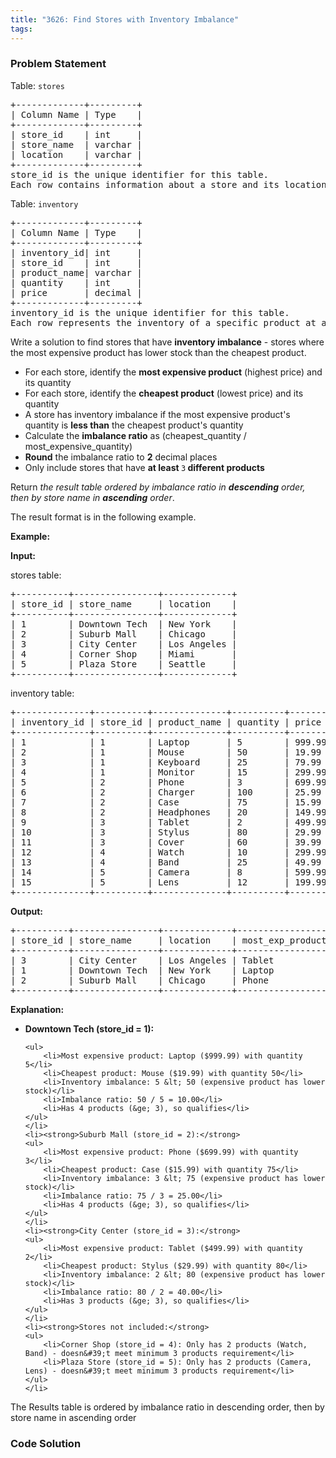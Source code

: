 ```yaml
---
title: "3626: Find Stores with Inventory Imbalance"
tags:
---
```

### Problem Statement

<p>Table: <code>stores</code></p>

<pre>
+-------------+---------+
| Column Name | Type    |
+-------------+---------+
| store_id    | int     |
| store_name  | varchar |
| location    | varchar |
+-------------+---------+
store_id is the unique identifier for this table.
Each row contains information about a store and its location.
</pre>

<p>Table: <code>inventory</code></p>

<pre>
+-------------+---------+
| Column Name | Type    |
+-------------+---------+
| inventory_id| int     |
| store_id    | int     |
| product_name| varchar |
| quantity    | int     |
| price       | decimal |
+-------------+---------+
inventory_id is the unique identifier for this table.
Each row represents the inventory of a specific product at a specific store.
</pre>

<p>Write a solution to find stores that have <strong>inventory imbalance</strong> - stores where the most expensive product has lower stock than the cheapest product.</p>

<ul>
	<li>For each store, identify the <strong>most expensive product</strong> (highest price) and its quantity</li>
	<li>For each store, identify the <strong>cheapest product</strong> (lowest price) and its quantity</li>
	<li>A store has inventory imbalance if the most expensive product&#39;s quantity is <strong>less than</strong> the cheapest product&#39;s quantity</li>
	<li>Calculate the <strong>imbalance ratio</strong> as (cheapest_quantity / most_expensive_quantity)</li>
	<li><strong>Round</strong> the imbalance ratio to <strong>2</strong> decimal places</li>
	<li>Only include stores that have <strong>at least </strong><code>3</code><strong> different products</strong></li>
</ul>

<p>Return <em>the result table ordered by imbalance ratio in <strong>descending</strong> order, then by store name in <strong>ascending</strong> order</em>.</p>

<p>The result format is in the following example.</p>


<p><strong class="example">Example:</strong></p>

<div class="example-block">
<p><strong>Input:</strong></p>

<p>stores table:</p>

<pre class="example-io">
+----------+----------------+-------------+
| store_id | store_name     | location    |
+----------+----------------+-------------+
| 1        | Downtown Tech  | New York    |
| 2        | Suburb Mall    | Chicago     |
| 3        | City Center    | Los Angeles |
| 4        | Corner Shop    | Miami       |
| 5        | Plaza Store    | Seattle     |
+----------+----------------+-------------+
</pre>

<p>inventory table:</p>

<pre class="example-io">
+--------------+----------+--------------+----------+--------+
| inventory_id | store_id | product_name | quantity | price  |
+--------------+----------+--------------+----------+--------+
| 1            | 1        | Laptop       | 5        | 999.99 |
| 2            | 1        | Mouse        | 50       | 19.99  |
| 3            | 1        | Keyboard     | 25       | 79.99  |
| 4            | 1        | Monitor      | 15       | 299.99 |
| 5            | 2        | Phone        | 3        | 699.99 |
| 6            | 2        | Charger      | 100      | 25.99  |
| 7            | 2        | Case         | 75       | 15.99  |
| 8            | 2        | Headphones   | 20       | 149.99 |
| 9            | 3        | Tablet       | 2        | 499.99 |
| 10           | 3        | Stylus       | 80       | 29.99  |
| 11           | 3        | Cover        | 60       | 39.99  |
| 12           | 4        | Watch        | 10       | 299.99 |
| 13           | 4        | Band         | 25       | 49.99  |
| 14           | 5        | Camera       | 8        | 599.99 |
| 15           | 5        | Lens         | 12       | 199.99 |
+--------------+----------+--------------+----------+--------+
</pre>

<p><strong>Output:</strong></p>

<pre class="example-io">
+----------+----------------+-------------+------------------+--------------------+------------------+
| store_id | store_name     | location    | most_exp_product | cheapest_product   | imbalance_ratio  |
+----------+----------------+-------------+------------------+--------------------+------------------+
| 3        | City Center    | Los Angeles | Tablet           | Stylus             | 40.00            |
| 1        | Downtown Tech  | New York    | Laptop           | Mouse              | 10.00            |
| 2        | Suburb Mall    | Chicago     | Phone            | Case               | 25.00            |
+----------+----------------+-------------+------------------+--------------------+------------------+
</pre>

<p><strong>Explanation:</strong></p>

<ul>
	<li><strong>Downtown Tech (store_id = 1):</strong>

	<ul>
		<li>Most expensive product: Laptop ($999.99) with quantity 5</li>
		<li>Cheapest product: Mouse ($19.99) with quantity 50</li>
		<li>Inventory imbalance: 5 &lt; 50 (expensive product has lower stock)</li>
		<li>Imbalance ratio: 50 / 5 = 10.00</li>
		<li>Has 4 products (&ge; 3), so qualifies</li>
	</ul>
	</li>
	<li><strong>Suburb Mall (store_id = 2):</strong>
	<ul>
		<li>Most expensive product: Phone ($699.99) with quantity 3</li>
		<li>Cheapest product: Case ($15.99) with quantity 75</li>
		<li>Inventory imbalance: 3 &lt; 75 (expensive product has lower stock)</li>
		<li>Imbalance ratio: 75 / 3 = 25.00</li>
		<li>Has 4 products (&ge; 3), so qualifies</li>
	</ul>
	</li>
	<li><strong>City Center (store_id = 3):</strong>
	<ul>
		<li>Most expensive product: Tablet ($499.99) with quantity 2</li>
		<li>Cheapest product: Stylus ($29.99) with quantity 80</li>
		<li>Inventory imbalance: 2 &lt; 80 (expensive product has lower stock)</li>
		<li>Imbalance ratio: 80 / 2 = 40.00</li>
		<li>Has 3 products (&ge; 3), so qualifies</li>
	</ul>
	</li>
	<li><strong>Stores not included:</strong>
	<ul>
		<li>Corner Shop (store_id = 4): Only has 2 products (Watch, Band) - doesn&#39;t meet minimum 3 products requirement</li>
		<li>Plaza Store (store_id = 5): Only has 2 products (Camera, Lens) - doesn&#39;t meet minimum 3 products requirement</li>
	</ul>
	</li>
</ul>

<p>The Results table is ordered by imbalance ratio in descending order, then by store name in ascending order</p>
</div>


### Code Solution

```python

```

